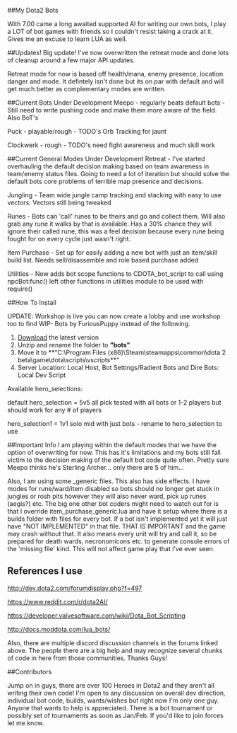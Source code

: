 ##My Dota2 Bots

With 7.00 came a long awaited supported AI for writing our own bots, I play a LOT of bot games with friends so I couldn't resist taking a crack at it.  Gives me an excuse to learn LUA as well.

##Updates!
Big update!  I've now overwritten the retreat mode and done lots of cleanup around a few major API updates.

Retreat mode for now is based off health/mana, enemy presence, location danger and mode.  It defintely isn't done but its on par with default and will get much better as complementary modes are written.  

##Current Bots Under Development
Meepo - regularly beats default bots - Still need to write pushing code and make them more aware of the field.  Also BoT's 

Puck - playable/rough - TODO's Orb Tracking for jaunt

Clockwerk - rough - TODO's need fight awareness and much skill work

##Current General Modes Under Development
Retreat - I've started overhauling the default decision making based on team awareness in team/enemy status files.  Going to need a lot of iteration but should solve the default bots core problems of terrible map presence and decisions.

Jungling - Team wide jungle camp tracking and stacking with easy to use vectors.  Vectors still being tweaked

Runes - Bots can 'call' runes to be theirs and go and collect them.  Will also grab any rune it walks by that is available. Has a 30% chance they will ignore their called rune, this was a feel decision because every rune being fought for on every cycle just wasn't right. 

Item Purchase - Set up for easily adding a new bot with just an item/skill build list.  Needs sell/disassemble and role based purchase added

Utilities - Now adds bot scope functions to CDOTA_bot_script to call using npcBot:func() left other functions in utilities module to be used with require()

##How To Install

UPDATE: Workshop is live you can now create a lobby and use workshop too to find WIP- Bots by FuriousPuppy instead of the following.

1. [Download](https://github.com/furiouspuppy/Dota2_Bots/archive/master.zip) the latest version
2. Unzip and rename the folder to **"bots"**
3. Move it to **"C:\Program Files (x86)\Steam\steamapps\common\dota 2 beta\game\dota\scripts\vscripts\**"
4. Server Location: Local Host, Bot Settings/Radient Bots and Dire Bots: Local Dev Script

Available hero_selections:

default hero_selection = 5v5 all pick tested with all bots or 1-2 players but should work for any # of players

hero_selection1 = 1v1 solo mid with just bots - rename to hero_selection to use


##Important Info
I am playing within the default modes that we have the option of overwriting for now.  This has it's limitations and my bots still fall victim to the decision making of the default bot code quite often.  Pretty sure Meepo thinks he's Sterling Archer... only there are 5 of him... 

Also, I am using some _generic files.  This also has side effects.  I have modes for rune/ward/item disabled so bots should no longer get stuck in jungles or rosh pits however they will also never ward, pick up runes (aegis?) etc.
The big one other bot coders might need to watch out for is that I override item_purchase_generic.lua and have it setup where there is a builds folder with files for every bot.  If a bot isn't implemented yet it will just have "NOT IMPLEMENTED" in that file.  THAT IS IMPORTANT and the game may crash without that.  It also means every unit will try and call it, so be prepared for death wards, necronomicons etc. to generate console errors of the 'missing file' kind.  This will not affect game play that i've ever seen.


## References I use
http://dev.dota2.com/forumdisplay.php?f=497

https://www.reddit.com/r/dota2AI/ 

https://developer.valvesoftware.com/wiki/Dota_Bot_Scripting

http://docs.moddota.com/lua_bots/

Also, there are multiple discord discussion channels in the forums linked above.  The people there are a big help and may recognize several chunks of code in here from those communities.  Thanks Guys!

##Contributors

Jump on in guys, there are over 100 Heroes in Dota2 and they aren't all writing their own code!  I'm open to any discussion on overall dev direction, individual bot code, builds, wants/wishes but right now I'm only one guy.  Anyone that wants to help is appreciated.  There is a bot tournament or possibly set of tournaments as soon as Jan/Feb.  If you'd like to join forces let me know.
